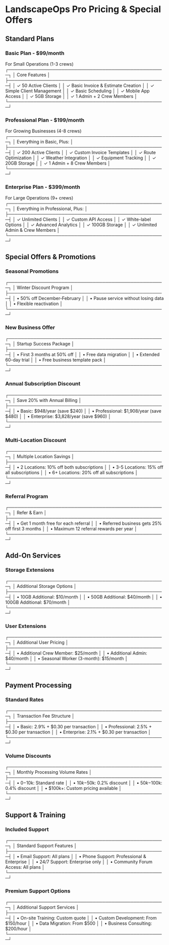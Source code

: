 # LandscapeOps Pro Pricing & Special Offers

## Standard Plans

### Basic Plan - $99/month
For Small Operations (1-3 crews)
┌──────────────────────────────────────────────────┐
│ Core Features                                    │
├──────────────────────────────────────────────────┤
│ ✓ 50 Active Clients                             │
│ ✓ Basic Invoice & Estimate Creation             │
│ ✓ Simple Client Management                      │
│ ✓ Basic Scheduling                              │
│ ✓ Mobile App Access                             │
│ ✓ 5GB Storage                                   │
│ ✓ 1 Admin + 2 Crew Members                      │
└──────────────────────────────────────────────────┘

### Professional Plan - $199/month
For Growing Businesses (4-8 crews)
┌──────────────────────────────────────────────────┐
│ Everything in Basic, Plus:                       │
├──────────────────────────────────────────────────┤
│ ✓ 200 Active Clients                            │
│ ✓ Custom Invoice Templates                      │
│ ✓ Route Optimization                            │
│ ✓ Weather Integration                           │
│ ✓ Equipment Tracking                            │
│ ✓ 20GB Storage                                  │
│ ✓ 1 Admin + 8 Crew Members                      │
└──────────────────────────────────────────────────┘

### Enterprise Plan - $399/month
For Large Operations (9+ crews)
┌──────────────────────────────────────────────────┐
│ Everything in Professional, Plus:                │
├──────────────────────────────────────────────────┤
│ ✓ Unlimited Clients                             │
│ ✓ Custom API Access                             │
│ ✓ White-label Options                           │
│ ✓ Advanced Analytics                            │
│ ✓ 100GB Storage                                 │
│ ✓ Unlimited Admin & Crew Members                │
└──────────────────────────────────────────────────┘

## Special Offers & Promotions

### Seasonal Promotions
┌──────────────────────────────────────────────────┐
│ Winter Discount Program                          │
├──────────────────────────────────────────────────┤
│ • 50% off December-February                      │
│ • Pause service without losing data              │
│ • Flexible reactivation                          │
└──────────────────────────────────────────────────┘

### New Business Offer
┌──────────────────────────────────────────────────┐
│ Startup Success Package                          │
├──────────────────────────────────────────────────┤
│ • First 3 months at 50% off                      │
│ • Free data migration                            │
│ • Extended 60-day trial                          │
│ • Free business template pack                    │
└──────────────────────────────────────────────────┘

### Annual Subscription Discount
┌──────────────────────────────────────────────────┐
│ Save 20% with Annual Billing                     │
├──────────────────────────────────────────────────┤
│ • Basic: $948/year (save $240)                   │
│ • Professional: $1,908/year (save $480)          │
│ • Enterprise: $3,828/year (save $960)            │
└──────────────────────────────────────────────────┘

### Multi-Location Discount
┌──────────────────────────────────────────────────┐
│ Multiple Location Savings                        │
├──────────────────────────────────────────────────┤
│ • 2 Locations: 10% off both subscriptions        │
│ • 3-5 Locations: 15% off all subscriptions       │
│ • 6+ Locations: 20% off all subscriptions        │
└──────────────────────────────────────────────────┘

### Referral Program
┌──────────────────────────────────────────────────┐
│ Refer & Earn                                     │
├──────────────────────────────────────────────────┤
│ • Get 1 month free for each referral             │
│ • Referred business gets 25% off first 3 months  │
│ • Maximum 12 referral rewards per year           │
└──────────────────────────────────────────────────┘

## Add-On Services

### Storage Extensions
┌──────────────────────────────────────────────────┐
│ Additional Storage Options                       │
├──────────────────────────────────────────────────┤
│ • 10GB Additional: $10/month                     │
│ • 50GB Additional: $40/month                     │
│ • 100GB Additional: $70/month                    │
└──────────────────────────────────────────────────┘

### User Extensions
┌──────────────────────────────────────────────────┐
│ Additional User Pricing                          │
├──────────────────────────────────────────────────┤
│ • Additional Crew Member: $25/month              │
│ • Additional Admin: $40/month                    │
│ • Seasonal Worker (3-month): $15/month           │
└──────────────────────────────────────────────────┘

## Payment Processing

### Standard Rates
┌──────────────────────────────────────────────────┐
│ Transaction Fee Structure                        │
├──────────────────────────────────────────────────┤
│ • Basic: 2.9% + $0.30 per transaction           │
│ • Professional: 2.5% + $0.30 per transaction    │
│ • Enterprise: 2.1% + $0.30 per transaction      │
└──────────────────────────────────────────────────┘

### Volume Discounts
┌──────────────────────────────────────────────────┐
│ Monthly Processing Volume Rates                  │
├──────────────────────────────────────────────────┤
│ • $0-$10k: Standard rate                         │
│ • $10k-$50k: 0.2% discount                      │
│ • $50k-$100k: 0.4% discount                     │
│ • $100k+: Custom pricing available               │
└──────────────────────────────────────────────────┘

## Support & Training

### Included Support
┌──────────────────────────────────────────────────┐
│ Standard Support Features                        │
├──────────────────────────────────────────────────┤
│ • Email Support: All plans                       │
│ • Phone Support: Professional & Enterprise       │
│ • 24/7 Support: Enterprise only                  │
│ • Community Forum Access: All plans              │
└──────────────────────────────────────────────────┘

### Premium Support Options
┌──────────────────────────────────────────────────┐
│ Additional Support Services                      │
├──────────────────────────────────────────────────┤
│ • On-site Training: Custom quote                 │
│ • Custom Development: From $150/hour             │
│ • Data Migration: From $500                      │
│ • Business Consulting: $200/hour                 │
└──────────────────────────────────────────────────┘ 